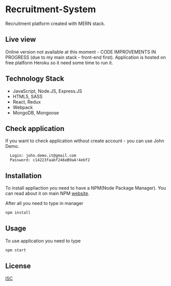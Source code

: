 # Recruitment-System
Recruitment platform created with MERN stack.

## Live view
Online version not available at this moment - CODE IMPROVEMENTS IN PROGRESS (due to my main stack - front-end first).
Application is hosted on free platform Heroku so it need some time to run it.

## Technology Stack
  - JavaScript, Node.JS, Express.JS
  - HTML5, SASS
  - React, Redux
  - Webpack
  - MongoDB, Mongoose
  
## Check application
If you want to check application without create account - you can use John Demo.
```
  Login: john.demo.it@gmail.com
  Password: c14223faabf246eB9aA!4ebf2
```

## Installation
To install appliaction you need to have a NPM(Node Package Manager).
You can read about it on main NPM [website](https://www.npmjs.com/).

After all you need to type in manager
```bash
npm install
```

## Usage
To use application you need to type
```bash
npm start
```

## License
[ISC](https://choosealicense.com/licenses/isc/)
